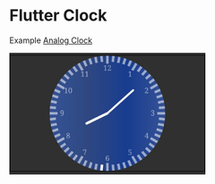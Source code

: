 # Flutter Clock

Example [Analog Clock](analog_clock)

<img src='https://github.com/shivanshtalwar0/flutter_clock/raw/master/preview.jpeg' width='350'>

